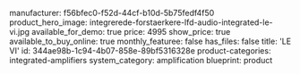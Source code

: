 manufacturer: f56bfec0-f52d-44cf-b10d-5b75fedf4f50
product_hero_image: integrerede-forstaerkere-lfd-audio-integrated-le-vi.jpg
available_for_demo: true
price: 4995
show_price: true
available_to_buy_online: true
monthly_featuree: false
has_files: false
title: 'LE VI'
id: 344ae98b-1c94-4b07-858e-89bf5316328e
product-categories: integrated-amplifiers
system_category: amplification
blueprint: product

